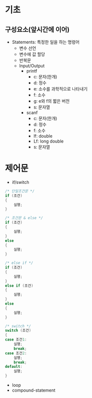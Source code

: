 # 기초

## 구성요소(앞시간에 이어)

- Statements: 특정한 일을 하는 명령어
  - 변수 선언
  - 변수에 값 할당
  - 반복문
  - Input/Output
    - printf
      - c: 문자(한개)
      - d: 정수
      - e: 소수를 과학적으로 나타내기
      - f: 소수
      - g: e와 f의 짧은 버전
      - s: 문자열
    - scanf
      - c: 문자(한개)
      - d: 정수
      - f: 소수
      - lf: double
      - Lf: long double
      - s: 문자열

# 제어문

- if/switch

```C
/* 단일조건문 */
if (조건)
{
	실행;
}

/* 조건문 & else */
if (조건)
{
	실행;
}
else
{
	실행;
}

/* else if */
if (조건)
{
	실행;
}
else if (조건)
{
	실행;
}
else
{
	실행;
}

/* switch */
switch (조건)
{
case 조건1:
	실행;
	break;
case 조건2:
	실행;
	break;
default:
	실행;
}
```

- loop
- compound-statement
